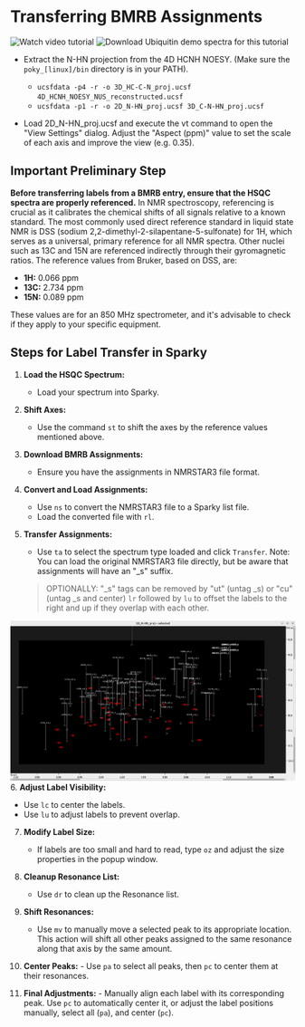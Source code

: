 # Transferring BMRB Assignments

![Watch video tutorial](https://drive.google.com/file/d/1KJQv9yT1oTubOu-vexuqLXtVFEE_EmxS/view?usp=drive_link)
![Download Ubiquitin demo spectra for this tutorial](https://drive.google.com/drive/folders/1qKl5yc4Sz5KHfghwdRcfmmTe5go-2hjP?usp=drive_link)

* Extract the N-HN projection from the 4D HCNH NOESY. (Make sure the `poky_[linux]/bin` directory is in your PATH).
  * `ucsfdata -p4 -r -o 3D_HC-C-N_proj.ucsf 4D_HCNH_NOESY_NUS_reconstructed.ucsf`
  * `ucsfdata -p1 -r -o 2D_N-HN_proj.ucsf 3D_C-N-HN_proj.ucsf`

* Load 2D_N-HN_proj.ucsf and execute the vt command to open the "View Settings" dialog. Adjust the "Aspect (ppm)" value to set the scale of each axis and improve the view (e.g. 0.35).
  
## Important Preliminary Step
**Before transferring labels from a BMRB entry, ensure that the HSQC spectra are properly referenced.** In NMR spectroscopy, referencing is crucial as it calibrates the chemical shifts of all signals relative to a known standard. The most commonly used direct reference standard in liquid state NMR is DSS (sodium 2,2-dimethyl-2-silapentane-5-sulfonate) for 1H, which serves as a universal, primary reference for all NMR spectra. Other nuclei such as 13C and 15N are referenced indirectly through their gyromagnetic ratios. The reference values from Bruker, based on DSS, are:
- **1H:** 0.066 ppm
- **13C:** 2.734 ppm
- **15N:** 0.089 ppm

These values are for an 850 MHz spectrometer, and it's advisable to check if they apply to your specific equipment.

## Steps for Label Transfer in Sparky

1. **Load the HSQC Spectrum:**
   - Load your spectrum into Sparky.

2. **Shift Axes:**
   - Use the command `st` to shift the axes by the reference values mentioned above.

3. **Download BMRB Assignments:**
   - Ensure you have the assignments in NMRSTAR3 file format.

4. **Convert and Load Assignments:**
   - Use `ns` to convert the NMRSTAR3 file to a Sparky list file.
   - Load the converted file with `rl`.

5. **Transfer Assignments:**
   - Use `ta` to select the spectrum type loaded and click `Transfer`. Note: You can load the original NMRSTAR3 file directly, but be aware that assignments will have an "_s" suffix. 
  
   > OPTIONALLY: "_s" tags can be removed by "ut" (untag _s) or "cu" (untag _s and center) `lr` followed by `lu` to offset the labels to the right and up if they overlap with each other.

![2D projections with transfered BMRB labeled peaks](../images/2D_N-HN_proj_BMRB_labels.png)
6. **Adjust Label Visibility:**
   - Use `lc` to center the labels.
   - Use `lu` to adjust labels to prevent overlap.

7. **Modify Label Size:**
   - If labels are too small and hard to read, type `oz` and adjust the size properties in the popup window.

8. **Cleanup Resonance List:**
   - Use `dr` to clean up the Resonance list.

9. **Shift Resonances:**
   - Use `mv` to manually move a selected peak to its appropriate location. This action will shift all other peaks assigned to the same resonance along that axis by the same amount.

10.  **Center Peaks:**
    - Use `pa` to select all peaks, then `pc` to center them at their resonances.

111.  **Final Adjustments:**
    - Manually align each label with its corresponding peak. Use `pc` to automatically center it, or adjust the label positions manually, select all (`pa`), and center (`pc`).


